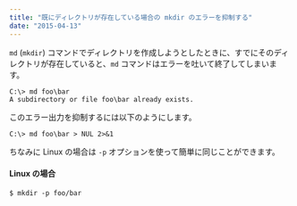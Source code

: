```yaml
---
title: "既にディレクトリが存在している場合の mkdir のエラーを抑制する"
date: "2015-04-13"
---
```


`md` (`mkdir`) コマンドでディレクトリを作成しようとしたときに、すでにそのディレクトリが存在していると、`md` コマンドはエラーを吐いて終了してしまいます。

```
C:\> md foo\bar
A subdirectory or file foo\bar already exists.
```

このエラー出力を抑制するには以下のようにします。

```
C:\> md foo\bar > NUL 2>&1
```

ちなみに Linux の場合は `-p` オプションを使って簡単に同じことができます。

#### Linux の場合

```
$ mkdir -p foo/bar
```


